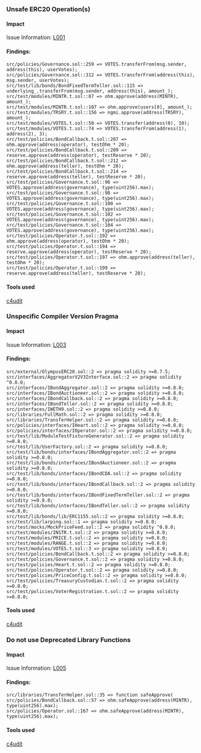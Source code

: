### Unsafe ERC20 Operation(s)

#### Impact
Issue Information: [L001](https://github.com/byterocket/c4-common-issues/blob/main/2-Low-Risk.md#l001---unsafe-erc20-operations)

#### Findings:
```
src/policies/Governance.sol::259 => VOTES.transferFrom(msg.sender, address(this), userVotes);
src/policies/Governance.sol::312 => VOTES.transferFrom(address(this), msg.sender, userVotes);
src/test/lib/bonds/BondFixedTermTeller.sol::115 => underlying_.transferFrom(msg.sender, address(this), amount_);
src/test/modules/MINTR.t.sol::87 => ohm.approve(address(MINTR), amount_);
src/test/modules/MINTR.t.sol::107 => ohm.approve(users[0], amount_);
src/test/modules/TRSRY.t.sol::156 => ngmi.approve(address(TRSRY), amount_);
src/test/modules/VOTES.t.sol::50 => VOTES.transfer(address(0), 10);
src/test/modules/VOTES.t.sol::74 => VOTES.transferFrom(address(1), address(2), 3);
src/test/policies/BondCallback.t.sol::207 => ohm.approve(address(operator), testOhm * 20);
src/test/policies/BondCallback.t.sol::209 => reserve.approve(address(operator), testReserve * 20);
src/test/policies/BondCallback.t.sol::212 => ohm.approve(address(teller), testOhm * 20);
src/test/policies/BondCallback.t.sol::214 => reserve.approve(address(teller), testReserve * 20);
src/test/policies/Governance.t.sol::96 => VOTES.approve(address(governance), type(uint256).max);
src/test/policies/Governance.t.sol::98 => VOTES.approve(address(governance), type(uint256).max);
src/test/policies/Governance.t.sol::100 => VOTES.approve(address(governance), type(uint256).max);
src/test/policies/Governance.t.sol::102 => VOTES.approve(address(governance), type(uint256).max);
src/test/policies/Governance.t.sol::104 => VOTES.approve(address(governance), type(uint256).max);
src/test/policies/Operator.t.sol::192 => ohm.approve(address(operator), testOhm * 20);
src/test/policies/Operator.t.sol::194 => reserve.approve(address(operator), testReserve * 20);
src/test/policies/Operator.t.sol::197 => ohm.approve(address(teller), testOhm * 20);
src/test/policies/Operator.t.sol::199 => reserve.approve(address(teller), testReserve * 20);
```
#### Tools used
[c4udit](https://github.com/byterocket/c4udit)

### Unspecific Compiler Version Pragma

#### Impact
Issue Information: [L003](https://github.com/byterocket/c4-common-issues/blob/main/2-Low-Risk.md#l003---unspecific-compiler-version-pragma)

#### Findings:
```
src/external/OlympusERC20.sol::2 => pragma solidity >=0.7.5;
src/interfaces/AggregatorV2V3Interface.sol::2 => pragma solidity ^0.8.0;
src/interfaces/IBondAggregator.sol::2 => pragma solidity >=0.8.0;
src/interfaces/IBondAuctioneer.sol::2 => pragma solidity >=0.8.0;
src/interfaces/IBondCallback.sol::2 => pragma solidity >=0.8.0;
src/interfaces/IBondTeller.sol::2 => pragma solidity >=0.8.0;
src/interfaces/IWETH9.sol::2 => pragma solidity >=0.8.0;
src/libraries/FullMath.sol::2 => pragma solidity >=0.8.0;
src/libraries/TransferHelper.sol::2 => pragma solidity >=0.8.0;
src/policies/interfaces/IHeart.sol::2 => pragma solidity >=0.8.0;
src/policies/interfaces/IOperator.sol::2 => pragma solidity >=0.8.0;
src/test/lib/ModuleTestFixtureGenerator.sol::2 => pragma solidity >=0.8.0;
src/test/lib/UserFactory.sol::2 => pragma solidity >=0.8.0;
src/test/lib/bonds/interfaces/IBondAggregator.sol::2 => pragma solidity >=0.8.0;
src/test/lib/bonds/interfaces/IBondAuctioneer.sol::2 => pragma solidity >=0.8.0;
src/test/lib/bonds/interfaces/IBondCDA.sol::2 => pragma solidity >=0.8.0;
src/test/lib/bonds/interfaces/IBondCallback.sol::2 => pragma solidity >=0.8.0;
src/test/lib/bonds/interfaces/IBondFixedTermTeller.sol::2 => pragma solidity >=0.8.0;
src/test/lib/bonds/interfaces/IBondTeller.sol::2 => pragma solidity >=0.8.0;
src/test/lib/bonds/lib/ERC1155.sol::2 => pragma solidity >=0.8.0;
src/test/lib/larping.sol::1 => pragma solidity >=0.8.0;
src/test/mocks/MockPriceFeed.sol::2 => pragma solidity ^0.8.0;
src/test/modules/INSTR.t.sol::2 => pragma solidity >=0.8.0;
src/test/modules/PRICE.t.sol::2 => pragma solidity >=0.8.0;
src/test/modules/RANGE.t.sol::2 => pragma solidity >=0.8.0;
src/test/modules/VOTES.t.sol::3 => pragma solidity >=0.8.0;
src/test/policies/BondCallback.t.sol::2 => pragma solidity >=0.8.0;
src/test/policies/Governance.t.sol::2 => pragma solidity >=0.8.0;
src/test/policies/Heart.t.sol::2 => pragma solidity >=0.8.0;
src/test/policies/Operator.t.sol::2 => pragma solidity >=0.8.0;
src/test/policies/PriceConfig.t.sol::2 => pragma solidity >=0.8.0;
src/test/policies/TreasuryCustodian.t.sol::2 => pragma solidity >=0.8.0;
src/test/policies/VoterRegistration.t.sol::2 => pragma solidity >=0.8.0;
```
#### Tools used
[c4udit](https://github.com/byterocket/c4udit)

### Do not use Deprecated Library Functions

#### Impact
Issue Information: [L005](https://github.com/byterocket/c4-common-issues/blob/main/2-Low-Risk.md#l005---do-not-use-deprecated-library-functions)

#### Findings:
```
src/libraries/TransferHelper.sol::35 => function safeApprove(
src/policies/BondCallback.sol::57 => ohm.safeApprove(address(MINTR), type(uint256).max);
src/policies/Operator.sol::167 => ohm.safeApprove(address(MINTR), type(uint256).max);
```
#### Tools used
[c4udit](https://github.com/byterocket/c4udit)

